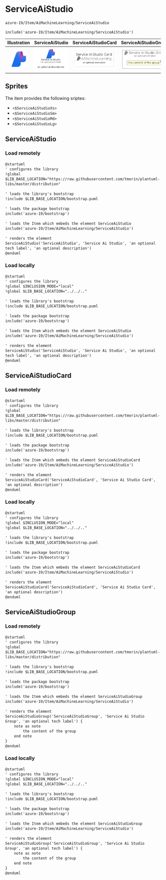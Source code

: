 # ServiceAiStudio


```text
azure-19/Item/AiMachineLearning/ServiceAiStudio
```

```text
include('azure-19/Item/AiMachineLearning/ServiceAiStudio')
```



| Illustration | ServiceAiStudio | ServiceAiStudioCard | ServiceAiStudioGroup |
| :---: | :---: | :---: | :---: |
| ![illustration for Illustration](../../../azure-19/Item/AiMachineLearning/ServiceAiStudio.png) | ![illustration for ServiceAiStudio](../../../azure-19/Item/AiMachineLearning/ServiceAiStudio.Local.png) | ![illustration for ServiceAiStudioCard](../../../azure-19/Item/AiMachineLearning/ServiceAiStudioCard.Local.png) | ![illustration for ServiceAiStudioGroup](../../../azure-19/Item/AiMachineLearning/ServiceAiStudioGroup.Local.png) |



## Sprites
The item provides the following sriptes:

- `<$ServiceAiStudioXs>`
- `<$ServiceAiStudioSm>`
- `<$ServiceAiStudioMd>`
- `<$ServiceAiStudioLg>`





## ServiceAiStudio

### Load remotely
```plantuml
@startuml
' configures the library
!global $LIB_BASE_LOCATION="https://raw.githubusercontent.com/tmorin/plantuml-libs/master/distribution"

' loads the library's bootstrap
!include $LIB_BASE_LOCATION/bootstrap.puml

' loads the package bootstrap
include('azure-19/bootstrap')

' loads the Item which embeds the element ServiceAiStudio
include('azure-19/Item/AiMachineLearning/ServiceAiStudio')

' renders the element
ServiceAiStudio('ServiceAiStudio', 'Service Ai Studio', 'an optional tech label', 'an optional description')
@enduml
```

### Load locally
```plantuml
@startuml
' configures the library
!global $INCLUSION_MODE="local"
!global $LIB_BASE_LOCATION="../../.."

' loads the library's bootstrap
!include $LIB_BASE_LOCATION/bootstrap.puml

' loads the package bootstrap
include('azure-19/bootstrap')

' loads the Item which embeds the element ServiceAiStudio
include('azure-19/Item/AiMachineLearning/ServiceAiStudio')

' renders the element
ServiceAiStudio('ServiceAiStudio', 'Service Ai Studio', 'an optional tech label', 'an optional description')
@enduml
```

## ServiceAiStudioCard

### Load remotely
```plantuml
@startuml
' configures the library
!global $LIB_BASE_LOCATION="https://raw.githubusercontent.com/tmorin/plantuml-libs/master/distribution"

' loads the library's bootstrap
!include $LIB_BASE_LOCATION/bootstrap.puml

' loads the package bootstrap
include('azure-19/bootstrap')

' loads the Item which embeds the element ServiceAiStudioCard
include('azure-19/Item/AiMachineLearning/ServiceAiStudio')

' renders the element
ServiceAiStudioCard('ServiceAiStudioCard', 'Service Ai Studio Card', 'an optional description')
@enduml
```

### Load locally
```plantuml
@startuml
' configures the library
!global $INCLUSION_MODE="local"
!global $LIB_BASE_LOCATION="../../.."

' loads the library's bootstrap
!include $LIB_BASE_LOCATION/bootstrap.puml

' loads the package bootstrap
include('azure-19/bootstrap')

' loads the Item which embeds the element ServiceAiStudioCard
include('azure-19/Item/AiMachineLearning/ServiceAiStudio')

' renders the element
ServiceAiStudioCard('ServiceAiStudioCard', 'Service Ai Studio Card', 'an optional description')
@enduml
```

## ServiceAiStudioGroup

### Load remotely
```plantuml
@startuml
' configures the library
!global $LIB_BASE_LOCATION="https://raw.githubusercontent.com/tmorin/plantuml-libs/master/distribution"

' loads the library's bootstrap
!include $LIB_BASE_LOCATION/bootstrap.puml

' loads the package bootstrap
include('azure-19/bootstrap')

' loads the Item which embeds the element ServiceAiStudioGroup
include('azure-19/Item/AiMachineLearning/ServiceAiStudio')

' renders the element
ServiceAiStudioGroup('ServiceAiStudioGroup', 'Service Ai Studio Group', 'an optional tech label') {
    note as note
        the content of the group
    end note
}
@enduml
```

### Load locally
```plantuml
@startuml
' configures the library
!global $INCLUSION_MODE="local"
!global $LIB_BASE_LOCATION="../../.."

' loads the library's bootstrap
!include $LIB_BASE_LOCATION/bootstrap.puml

' loads the package bootstrap
include('azure-19/bootstrap')

' loads the Item which embeds the element ServiceAiStudioGroup
include('azure-19/Item/AiMachineLearning/ServiceAiStudio')

' renders the element
ServiceAiStudioGroup('ServiceAiStudioGroup', 'Service Ai Studio Group', 'an optional tech label') {
    note as note
        the content of the group
    end note
}
@enduml
```

